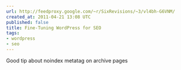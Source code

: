 ```yaml
---
url: http://feedproxy.google.com/~r/SixRevisions/~3/vl4bh-G6VNM/
created_at: 2011-04-21 13:08 UTC
published: false
title: Fine-Tuning WordPress for SEO
tags:
- wordpress
- seo
---
```


Good tip about noindex metatag on archive pages
